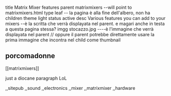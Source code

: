title Matrix Mixer features
parent matrixmixers --will point to matrixmixers.html
type leaf -- la pagina è alla fine dell'albero, non ha children
theme light
status active
desc Various features you can add to your mixers --è la scritta che verrà displayata nel parent. e magari anche in testa a questa pagina stessa?
imgg stocazzo.jpg ----è l'immagine che verrà displayata nel parent // oppure il parent potrebbe direttamente usare la prima immagine che incontra nel child come thumbnail



## porcomadonne

[[matrixmixers]]

just a diocane paragraph LoL

,,sitepub
,,sound
,,electronics
,,mixer
,,matrixmixer
,,hardware
